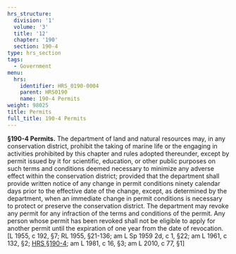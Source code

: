 ```yaml
---
hrs_structure:
  division: '1'
  volume: '3'
  title: '12'
  chapter: '190'
  section: 190-4
type: hrs_section
tags:
  - Government
menu:
  hrs:
    identifier: HRS_0190-0004
    parent: HRS0190
    name: 190-4 Permits
weight: 98025
title: Permits
full_title: 190-4 Permits
---
```

**§190-4 Permits.** The department of land and natural resources may, in any conservation district, prohibit the taking of marine life or the engaging in activities prohibited by this chapter and rules adopted thereunder, except by permit issued by it for scientific, education, or other public purposes on such terms and conditions deemed necessary to minimize any adverse effect within the conservation district; provided that the department shall provide written notice of any change in permit conditions ninety calendar days prior to the effective date of the change, except, as determined by the department, when an immediate change in permit conditions is necessary to protect or preserve the conservation district. The department may revoke any permit for any infraction of the terms and conditions of the permit. Any person whose permit has been revoked shall not be eligible to apply for another permit until the expiration of one year from the date of revocation. [L 1955, c 192, §7; RL 1955, §21-136; am L Sp 1959 2d, c 1, §22; am L 1961, c 132, §2; [HRS §190-4](/title-12/chapter-190/section-190-4/); am L 1981, c 16, §3; am L 2010, c 77, §1]